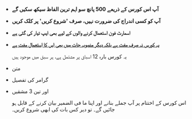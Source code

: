 - **آپ اس کورس کے ذریعے 500 پانچ سو اہم ترین الفاظ سیکھ سکیں گے**  
- **آپ کو کسی اندراج کی ضرورت نہیں، صرف 'شروع کریں' پر کلک کریں**
- **اسمارٹ فون استعمال کرنے والوں کے لیے بھی ایپ تیار کی گئی ہے**
- **[یہ کورس نہ صرف مفت ہے بلکہ دیگر منصوبہ جات میں بھی اس کا استعمال مفت ہے](https://github.com/Esperanto/kurso-zagreba-metodo)**

  یہ کورس بارہ 12 اسباق پر مشتمل ہے، ہر سبق میں موجود ہیں

- متن
- گرامر کی تفصیل
- اور تین 3 مشقیں

   اس کورس کے اختتام پر آپ جملے بنانے اور اپنا ما فی الضمیر بیان کرنے کے قابل ہو جائیں گے۔ تو دیر کس بات کی ابھی شروع کریں۔
 
 
